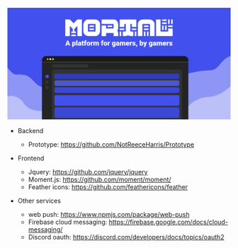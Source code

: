 ![](https://github.com/mortal-app/.github/blob/main/web-banner.gif?raw=true)


- Backend
  - Prototype: https://github.com/NotReeceHarris/Prototype

- Frontend
  - Jquery: https://github.com/jquery/jquery
  - Moment.js: https://github.com/moment/moment/
  - Feather icons: https://github.com/feathericons/feather

- Other services
  - web push: https://www.npmjs.com/package/web-push
  - Firebase cloud messaging: https://firebase.google.com/docs/cloud-messaging/
  - Discord oauth: https://discord.com/developers/docs/topics/oauth2
